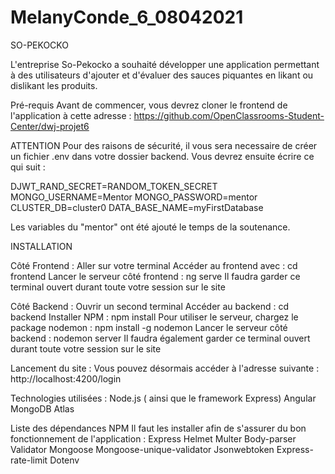 # MelanyConde_6_08042021

SO-PEKOCKO

L'entreprise So-Pekocko a souhaité développer une application permettant à des utilisateurs d'ajouter et d'évaluer des sauces piquantes en likant ou dislikant les produits.

Pré-requis
Avant de commencer, vous devrez cloner le frontend de l'application à cette adresse :
https://github.com/OpenClassrooms-Student-Center/dwj-projet6

ATTENTION
Pour des raisons de sécurité, il vous sera necessaire de créer un fichier .env dans votre dossier backend. Vous devrez ensuite écrire ce qui suit :

DJWT_RAND_SECRET=RANDOM_TOKEN_SECRET
MONGO_USERNAME=Mentor
MONGO_PASSWORD=mentor
CLUSTER_DB=cluster0
DATA_BASE_NAME=myFirstDatabase

Les variables du "mentor" ont été ajouté le temps de la soutenance.

INSTALLATION

Côté Frontend :
Aller sur votre terminal
Accéder au frontend avec : cd frontend
Lancer le serveur côté frontend : ng serve
Il faudra garder ce terminal ouvert durant toute votre session sur le site

Côté Backend :
Ouvrir un second terminal
Accéder au backend : cd backend
Installer NPM : npm install
Pour utiliser le serveur, chargez le package nodemon : npm install -g nodemon
Lancer le serveur côté backend : nodemon server
Il faudra également garder ce terminal ouvert durant toute votre session sur le site

Lancement du site :
Vous pouvez désormais accéder à l'adresse suivante : http://localhost:4200/login

Technologies utilisées :
Node.js ( ainsi que le framework Express)
Angular
MongoDB Atlas

Liste des dépendances NPM
Il faut les installer afin de s'assurer du bon fonctionnement de l'application :
Express
Helmet
Multer
Body-parser
Validator
Mongoose
Mongoose-unique-validator
Jsonwebtoken
Express-rate-limit
Dotenv
